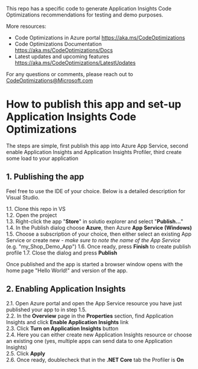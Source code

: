 This repo has a specific code to generate Application Insights Code Optimizations recommendations for testing and demo purposes.

More resources:
- Code Optimizations in Azure portal https://aka.ms/CodeOptimizations
- Code Optimizations Documentation https://aka.ms/CodeOptimizations/Docs
- Latest updates and upcoming features https://aka.ms/CodeOptimizations/LatestUpdates

For any questions or comments, please reach out to CodeOptimizations@Microsoft.com

# How to publish this app and set-up Application Insights Code Optimizations
The steps are simple, first publish this app into Azure App Service, second enable Application Insights and Application Insights Profiler, third create some load to your application

## 1. Publishing the app
Feel free to use the IDE of your choice. Below is a detailed description for Visual Studio.

1.1. Clone this repo in VS  
1.2. Open the project  
1.3. Right-click the app "**Store**" in solutio explorer and select "**Publish...**"  
1.4. In the Publish dialog choose **Azure**, then Azure **App Service (Windows)**  
1.5. Choose a subscription of your choice, then either select an existing App Service or create new - _make sure to note the name of the App Service_ (e.g. "my_Shop_Demo_App")
1.6. Once ready, press **Finish** to create publish profile 
1.7. Close the dialog and press **Publish**

Once published and the app is started a browser window opens with the home page "Hello World!" and version of the app.

## 2. Enabling Application Insights

2.1. Open Azure portal and open the App Service resource you have just published your app to in step 1.5.  
2.2. In the **Overview** page in the **Properties** section, find Application Insights and click **Enable Application  Insights** link  
2.3. Click **Turn on Application Insights** button  
2.4. Here you can either create new Application Insights resource or choose an existing one (yes, multiple apps can send data to one Application Insights)  
2.5. Click **Apply**  
2.6. Once ready, doublecheck that in the **.NET Core** tab the Profiler is **On**  





